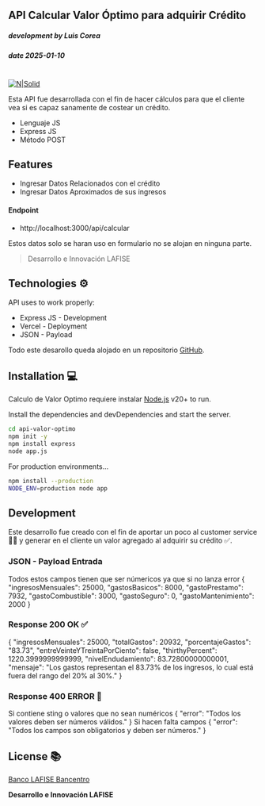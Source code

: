 ## API Calcular Valor Óptimo para adquirir Crédito
##### development by Luis Corea
##### date  2025-01-10 
#

[![N|Solid](https://cdn.lafise.com/resources/images/Email/Images/IMG_Logo_Banco_LAFISE_E_%402x.png)](https://apidocs.lafise.com)

Esta API fue desarrollada con el fin de hacer cálculos para que el cliente vea si es capaz sanamente de costear un crédito.

- Lenguaje JS
- Express JS
- Método POST

## Features

- Ingresar Datos Relacionados con el crédito
- Ingresar Datos Aproximados de sus ingresos

#### Endpoint
- http://localhost:3000/api/calcular

Estos datos solo se haran uso en formulario no se alojan en ninguna parte.

> Desarrollo e Innovación LAFISE

## Technologies ⚙️

API uses to work properly:

- Express JS - Development
- Vercel - Deployment
- JSON - Payload

Todo este desarollo queda alojado en un repositorio [GitHub](https://github.com/).

## Installation 💻

Calculo de Valor Optimo requiere instalar [Node.js](https://nodejs.org/) v20+ to run.

Install the dependencies and devDependencies and start the server.

```sh
cd api-valor-optimo
npm init -y
npm install express
node app.js
```

For production environments...

```sh
npm install --production
NODE_ENV=production node app
```

## Development

Este desarrollo fue creado con el fin de aportar un poco al customer service 🤵‍♂️ y generar en el cliente un valor agregado al adquirir su crédito ✅. 

### JSON - Payload Entrada
Todos estos campos tienen que ser númericos ya que si no lanza error
{
    "ingresosMensuales": 25000,
    "gastosBasicos": 8000,
    "gastoPrestamo": 7932,
    "gastoCombustible": 3000,
    "gastoSeguro": 0,
    "gastoMantenimiento": 2000
}

### Response 200 OK ✅
{
    "ingresosMensuales": 25000,
    "totalGastos": 20932,
    "porcentajeGastos": "83.73",
    "entreVeinteYTreintaPorCiento": false,
    "thirthyPercent": 1220.3999999999999,
    "nivelEndudamiento": 83.72800000000001,
    "mensaje": "Los gastos representan el 83.73% de los ingresos, lo cual está fuera del rango del 20% al 30%."
}

### Response 400 ERROR 🚩
Si contiene sting o valores que no sean numéricos
{
    "error": "Todos los valores deben ser números válidos."
}
Si hacen falta campos
{
    "error": "Todos los campos son obligatorios y deben ser números."
}

## License 📚

[Banco LAFISE Bancentro](https://www.lafise.com/)

**Desarrollo e Innovación LAFISE**
